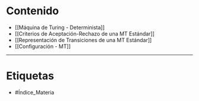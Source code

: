 # Contenido

- [[Máquina de Turing - Determinista]] 
- [[Criterios de Aceptación-Rechazo de una MT Estándar]] 
- [[Representación de Transiciones de una MT Estándar]] 
- [[Configuración - MT]] 
***
# Etiquetas
- #Índice_Materia 
